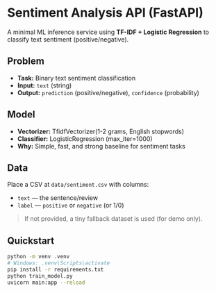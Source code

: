 # Sentiment Analysis API (FastAPI)

A minimal ML inference service using **TF-IDF + Logistic Regression** to classify text sentiment (positive/negative).

## Problem
- **Task:** Binary text sentiment classification
- **Input:** `text` (string)
- **Output:** `prediction` (positive/negative), `confidence` (probability)

## Model
- **Vectorizer:** TfidfVectorizer(1-2 grams, English stopwords)
- **Classifier:** LogisticRegression (max_iter=1000)
- **Why:** Simple, fast, and strong baseline for sentiment tasks

## Data
Place a CSV at `data/sentiment.csv` with columns:
- `text` — the sentence/review
- `label` — `positive` or `negative` (or 1/0)

> If not provided, a tiny fallback dataset is used (for demo only).

## Quickstart

```bash
python -m venv .venv
# Windows: .venv\Scripts\activate
pip install -r requirements.txt
python train_model.py
uvicorn main:app --reload
